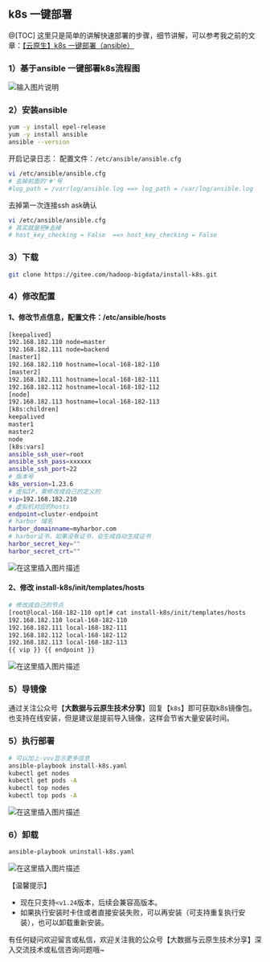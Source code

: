 ## k8s 一键部署
@[TOC]
这里只是简单的讲解快速部署的步骤，细节讲解，可以参考我之前的文章：[【云原生】k8s 一键部署（ansible）](https://liugp.blog.csdn.net/article/details/128691906)

### 1）基于ansible 一键部署k8s流程图
![输入图片说明](https://img-blog.csdnimg.cn/img_convert/bf9764e3d6d08ccb522170b3c1ab4f4f.png)
### 2）安装ansible
```bash
yum -y install epel-release
yum -y install ansible
ansible --version
```

开启记录日志：
配置文件：`/etc/ansible/ansible.cfg`

```bash
vi /etc/ansible/ansible.cfg  
# 去掉前面的'#'号
#log_path = /var/log/ansible.log ==> log_path = /var/log/ansible.log
```

去掉第一次连接ssh ask确认

```bash
vi /etc/ansible/ansible.cfg  
# 其实就是把#去掉
# host_key_checking = False  ==> host_key_checking = False
```

### 3）下载
```bash
git clone https://gitee.com/hadoop-bigdata/install-k8s.git
```

### 4）修改配置

#### 1、修改节点信息，配置文件：/etc/ansible/hosts

```bash
[keepalived]
192.168.182.110 node=master
192.168.182.111 node=backend
[master1]
192.168.182.110 hostname=local-168-182-110
[master2]
192.168.182.111 hostname=local-168-182-111
192.168.182.112 hostname=local-168-182-112
[node]
192.168.182.113 hostname=local-168-182-113
[k8s:children]
keepalived
master1
master2
node
[k8s:vars]
ansible_ssh_user=root
ansible_ssh_pass=xxxxxx
ansible_ssh_port=22
# 版本号
k8s_version=1.23.6
# 虚拟IP，需修改成自己的定义的
vip=192.168.182.210
# 虚拟机对应的hosts
endpoint=cluster-endpoint
# harbor 域名
harbor_domainname=myharbor.com
# harbor证书，如果没有证书，会生成自动生成证书
harbor_secret_key=""
harbor_secret_crt=""
```
![在这里插入图片描述](https://img-blog.csdnimg.cn/6ae13e8e5f4f4e8caa9a27579f4eca5c.png)

#### 2、修改 install-k8s/init/templates/hosts

```bash
# 修改成自己的节点
[root@local-168-182-110 opt]# cat install-k8s/init/templates/hosts
192.168.182.110 local-168-182-110
192.168.182.111 local-168-182-111
192.168.182.112 local-168-182-112
192.168.182.113 local-168-182-113
{{ vip }} {{ endpoint }}
```
![在这里插入图片描述](https://img-blog.csdnimg.cn/a1e8c998e86c4ace88eb077dc632aea9.png)
### 5）导镜像
通过关注公众号【**大数据与云原生技术分享**】回复【`k8s`】即可获取k8s镜像包。也支持在线安装，但是建议是提前导入镜像，这样会节省大量安装时间。

### 5）执行部署
```bash
# 可以加上-vvv显示更多信息
ansible-playbook install-k8s.yaml
kubectl get nodes
kubectl get pods -A
kubectl top nodes
kubectl top pods -A
```
![在这里插入图片描述](https://img-blog.csdnimg.cn/0f728a2e4ba845778920ca735fd70aa2.png)

### 6）卸载
```bash
ansible-playbook uninstall-k8s.yaml
```
![在这里插入图片描述](https://img-blog.csdnimg.cn/eb7de7fd75e248e28e6275a2e28fc723.png)

【温馨提示】

- 现在只支持`<v1.24`版本，后续会兼容高版本。
- 如果执行安装时卡住或者直接安装失败，可以再安装（可支持重复执行安装），也可以卸载重新安装。

有任何疑问欢迎留言或私信，欢迎关注我的公众号【大数据与云原生技术分享】深入交流技术或私信咨询问题哦~